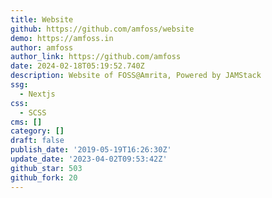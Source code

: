 ```yaml
---
title: Website
github: https://github.com/amfoss/website
demo: https://amfoss.in
author: amfoss
author_link: https://github.com/amfoss
date: 2024-02-18T05:19:52.740Z
description: Website of FOSS@Amrita, Powered by JAMStack
ssg:
  - Nextjs
css:
  - SCSS
cms: []
category: []
draft: false
publish_date: '2019-05-19T16:26:30Z'
update_date: '2023-04-02T09:53:42Z'
github_star: 503
github_fork: 20
---
```

